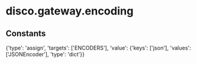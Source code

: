 # disco.gateway.encoding







## Constants


{'type': 'assign', 'targets': ['ENCODERS'], 'value': {'keys': ['json'], 'values': ['JSONEncoder'], 'type': 'dict'}}






